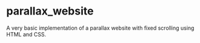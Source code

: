 # parallax_website

A very basic implementation of a parallax website with fixed scrolling using HTML and CSS.
